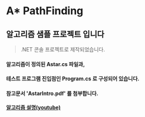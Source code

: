 # A* PathFinding
## 알고리즘 샘플 프로젝트 입니다
> .NET 콘솔 프로젝트로 제작되었습니다.
#### 알고리즘이 정의된 Astar.cs 파일과,
#### 테스트 프로그램 진입점인 Program.cs 로 구성되어 있습니다.
#### 참고문서 'AstarIntro.pdf' 를 첨부합니다.

[**알고리즘 설명(youtube)**](https://영상링크)

